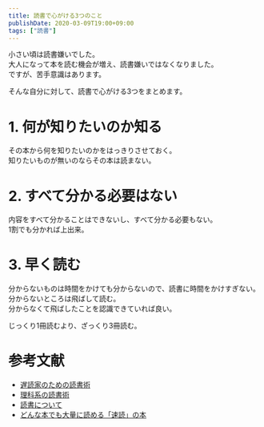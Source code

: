 ```yaml
---
title: 読書で心がける3つのこと
publishDate: 2020-03-09T19:00+09:00
tags: ["読書"]
---
```


小さい頃は読書嫌いでした。  
大人になって本を読む機会が増え、読書嫌いではなくなりました。  
ですが、苦手意識はあります。

そんな自分に対して、読書で心がける3つをまとめます。

# 1. 何が知りたいのか知る

その本から何を知りたいのかをはっきりさせておく。  
知りたいものが無いのならその本は読まない。

# 2. すべて分かる必要はない

内容をすべて分かることはできないし、すべて分かる必要もない。  
1割でも分かれば上出来。

# 3. 早く読む

分からないものは時間をかけても分からないので、読書に時間をかけすぎない。  
分からないところは飛ばして読む。  
分からなくて飛ばしたことを認識できていれば良い。

じっくり1冊読むより、ざっくり3冊読む。

# 参考文献

- [遅読家のための読書術](https://www.amazon.co.jp/dp/B01CDPH0DY)
- [理科系の読書術](https://www.amazon.co.jp/dp/B07K8PKVMR)
- [読書について](https://www.amazon.co.jp/dp/B015F4CCQA)
- [どんな本でも大量に読める「速読」の本](https://www.amazon.co.jp/dp/B00GJVAZ3G)
